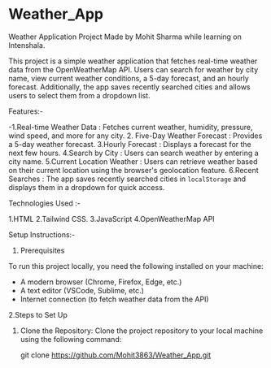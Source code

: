 # Weather_App
Weather Application Project Made by Mohit Sharma while learning on Intenshala.

This project is a simple weather application that fetches real-time weather data from the OpenWeatherMap API. Users can search for weather by city name, view current weather conditions, a 5-day forecast, and an hourly forecast. Additionally, the app saves recently searched cities and allows users to select them from a dropdown list.

Features:-

-1.Real-time Weather Data : Fetches current weather, humidity, pressure, wind speed, and more for any city.
2. Five-Day Weather Forecast : Provides a 5-day weather forecast.
3.Hourly Forecast : Displays a forecast for the next few hours.
4.Search by City : Users can search weather by entering a city name.
5.Current Location Weather : Users can retrieve weather based on their current location using the browser's geolocation feature.
6.Recent Searches : The app saves recently searched cities in `localStorage` and displays them in a dropdown for quick access.

 Technologies Used :-

1.HTML
2.Tailwind CSS.
3.JavaScript
4.OpenWeatherMap API

Setup Instructions:-

1. Prerequisites

To run this project locally, you need the following installed on your machine:

- A modern browser (Chrome, Firefox, Edge, etc.)
- A text editor (VSCode, Sublime, etc.)
- Internet connection (to fetch weather data from the API)

2.Steps to Set Up

1. Clone the Repository:
   Clone the project repository to your local machine using the following command:
   
   git clone https://github.com/Mohit3863/Weather_App.git
